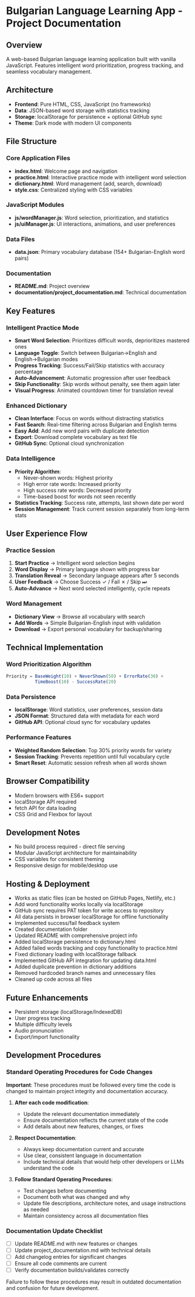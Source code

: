 # Bulgarian Language Learning App - Project Documentation

## Overview
A web-based Bulgarian language learning application built with vanilla JavaScript. Features intelligent word prioritization, progress tracking, and seamless vocabulary management.

## Architecture
- **Frontend**: Pure HTML, CSS, JavaScript (no frameworks)
- **Data**: JSON-based word storage with statistics tracking
- **Storage**: localStorage for persistence + optional GitHub sync
- **Theme**: Dark mode with modern UI components

## File Structure

### Core Application Files
- **index.html**: Welcome page and navigation
- **practice.html**: Interactive practice mode with intelligent word selection
- **dictionary.html**: Word management (add, search, download)
- **style.css**: Centralized styling with CSS variables

### JavaScript Modules
- **js/wordManager.js**: Word selection, prioritization, and statistics
- **js/uiManager.js**: UI interactions, animations, and user preferences

### Data Files
- **data.json**: Primary vocabulary database (154+ Bulgarian-English word pairs)

### Documentation
- **README.md**: Project overview
- **documentation/project_documentation.md**: Technical documentation

## Key Features

### Intelligent Practice Mode
- **Smart Word Selection**: Prioritizes difficult words, deprioritizes mastered ones
- **Language Toggle**: Switch between Bulgarian→English and English→Bulgarian modes
- **Progress Tracking**: Success/Fail/Skip statistics with accuracy percentage
- **Auto-Advancement**: Automatic progression after user feedback
- **Skip Functionality**: Skip words without penalty, see them again later
- **Visual Progress**: Animated countdown timer for translation reveal

### Enhanced Dictionary
- **Clean Interface**: Focus on words without distracting statistics
- **Fast Search**: Real-time filtering across Bulgarian and English terms
- **Easy Add**: Add new word pairs with duplicate detection
- **Export**: Download complete vocabulary as text file
- **GitHub Sync**: Optional cloud synchronization

### Data Intelligence
- **Priority Algorithm**: 
  - Never-shown words: Highest priority
  - High error rate words: Increased priority
  - High success rate words: Decreased priority
  - Time-based boost for words not seen recently
- **Statistics Tracking**: Success rate, attempts, last shown date per word
- **Session Management**: Track current session separately from long-term stats

## User Experience Flow

### Practice Session
1. **Start Practice** → Intelligent word selection begins
2. **Word Display** → Primary language shown with progress bar
3. **Translation Reveal** → Secondary language appears after 5 seconds
4. **User Feedback** → Choose Success ✓ / Fail ✗ / Skip ⏭
5. **Auto-Advance** → Next word selected intelligently, cycle repeats

### Word Management
- **Dictionary View** → Browse all vocabulary with search
- **Add Words** → Simple Bulgarian-English input with validation
- **Download** → Export personal vocabulary for backup/sharing

## Technical Implementation

### Word Prioritization Algorithm
```javascript
Priority = BaseWeight(10) + NeverShown(50) + ErrorRate(30) + 
           TimeBoost(10) - SuccessRate(20)
```

### Data Persistence
- **localStorage**: Word statistics, user preferences, session data
- **JSON Format**: Structured data with metadata for each word
- **GitHub API**: Optional cloud sync for vocabulary updates

### Performance Features
- **Weighted Random Selection**: Top 30% priority words for variety
- **Session Tracking**: Prevents repetition until full vocabulary cycle
- **Smart Reset**: Automatic session refresh when all words shown

## Browser Compatibility
- Modern browsers with ES6+ support
- localStorage API required
- fetch API for data loading
- CSS Grid and Flexbox for layout

## Development Notes
- No build process required - direct file serving
- Modular JavaScript architecture for maintainability
- CSS variables for consistent theming
- Responsive design for mobile/desktop use

## Hosting & Deployment
- Works as static files (can be hosted on GitHub Pages, Netlify, etc.)
- Add word functionality works locally via localStorage
- GitHub sync requires PAT token for write access to repository
- All data persists in browser localStorage for offline functionality
- Implemented success/fail feedback system
- Created documentation folder
- Updated README with comprehensive project info
- Added localStorage persistence to dictionary.html
- Added failed words tracking and copy functionality to practice.html
- Fixed dictionary loading with localStorage fallback
- Implemented GitHub API integration for updating data.html
- Added duplicate prevention in dictionary additions
- Removed hardcoded branch names and unnecessary files
- Cleaned up code across all files

## Future Enhancements
- Persistent storage (localStorage/IndexedDB)
- User progress tracking
- Multiple difficulty levels
- Audio pronunciation
- Export/import functionality

## Development Procedures

### Standard Operating Procedures for Code Changes

**Important**: These procedures must be followed every time the code is changed to maintain project integrity and documentation accuracy.

1. **After each code modification**:
   - Update the relevant documentation immediately
   - Ensure documentation reflects the current state of the code
   - Add details about new features, changes, or fixes

2. **Respect Documentation**:
   - Always keep documentation current and accurate
   - Use clear, consistent language in documentation
   - Include technical details that would help other developers or LLMs understand the code

3. **Follow Standard Operating Procedures**:
   - Test changes before documenting
   - Document both what was changed and why
   - Update file descriptions, architecture notes, and usage instructions as needed
   - Maintain consistency across all documentation files

### Documentation Update Checklist
- [ ] Update README.md with new features or changes
- [ ] Update project_documentation.md with technical details
- [ ] Add changelog entries for significant changes
- [ ] Ensure all code comments are current
- [ ] Verify documentation builds/validates correctly

Failure to follow these procedures may result in outdated documentation and confusion for future development.
